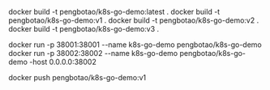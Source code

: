 docker build -t pengbotao/k8s-go-demo:latest .
docker build -t pengbotao/k8s-go-demo:v1 .
docker build -t pengbotao/k8s-go-demo:v2 .
docker build -t pengbotao/k8s-go-demo:v3 .

docker run -p 38001:38001 --name k8s-go-demo pengbotao/k8s-go-demo
docker run -p 38002:38002 --name k8s-go-demo pengbotao/k8s-go-demo -host 0.0.0.0:38002

docker push pengbotao/k8s-go-demo:v1